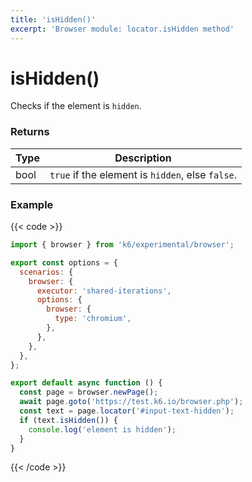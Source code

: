 ```yaml
---
title: 'isHidden()'
excerpt: 'Browser module: locator.isHidden method'
---
```


# isHidden()

Checks if the element is `hidden`.

### Returns

| Type | Description                                      |
| ---- | ------------------------------------------------ |
| bool | `true` if the element is `hidden`, else `false`. |

### Example

{{< code >}}

```javascript
import { browser } from 'k6/experimental/browser';

export const options = {
  scenarios: {
    browser: {
      executor: 'shared-iterations',
      options: {
        browser: {
          type: 'chromium',
        },
      },
    },
  },
};

export default async function () {
  const page = browser.newPage();
  await page.goto('https://test.k6.io/browser.php');
  const text = page.locator('#input-text-hidden');
  if (text.isHidden()) {
    console.log('element is hidden');
  }
}
```

{{< /code >}}
